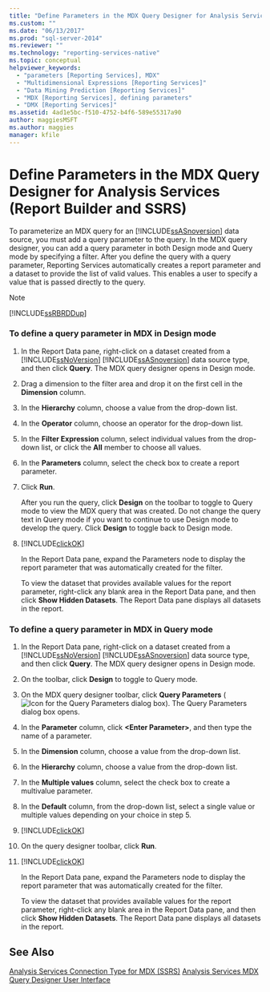 ```yaml
---
title: "Define Parameters in the MDX Query Designer for Analysis Services (Report Builder and SSRS) | Microsoft Docs"
ms.custom: ""
ms.date: "06/13/2017"
ms.prod: "sql-server-2014"
ms.reviewer: ""
ms.technology: "reporting-services-native"
ms.topic: conceptual
helpviewer_keywords: 
  - "parameters [Reporting Services], MDX"
  - "Multidimensional Expressions [Reporting Services]"
  - "Data Mining Prediction [Reporting Services]"
  - "MDX [Reporting Services], defining parameters"
  - "DMX [Reporting Services]"
ms.assetid: 4ad1e5bc-f510-4752-b4f6-589e55317a90
author: maggiesMSFT
ms.author: maggies
manager: kfile
---
```

# Define Parameters in the MDX Query Designer for Analysis Services (Report Builder and SSRS)
  To parameterize an MDX query for an [!INCLUDE[ssASnoversion](../../../includes/ssasnoversion-md.md)] data source, you must add a query parameter to the query. In the MDX query designer, you can add a query parameter in both Design mode and Query mode by specifying a filter. After you define the query with a query parameter, Reporting Services automatically creates a report parameter and a dataset to provide the list of valid values. This enables a user to specify a value that is passed directly to the query.

> [!NOTE]
>  [!INCLUDE[ssRBRDDup](../../includes/ssrbrddup-md.md)]

### To define a query parameter in MDX in Design mode

1.  In the Report Data pane, right-click on a dataset created from a [!INCLUDE[ssNoVersion](../../../includes/ssnoversion-md.md)] [!INCLUDE[ssASnoversion](../../../includes/ssasnoversion-md.md)] data source type, and then click **Query**. The MDX query designer opens in Design mode.

2.  Drag a dimension to the filter area and drop it on the first cell in the **Dimension** column.

3.  In the **Hierarchy** column, choose a value from the drop-down list.

4.  In the **Operator** column, choose an operator for the drop-down list.

5.  In the **Filter Expression** column, select individual values from the drop-down list, or click the **All** member to choose all values.

6.  In the **Parameters** column, select the check box to create a report parameter.

7.  Click **Run**.

     After you run the query, click **Design** on the toolbar to toggle to Query mode to view the MDX query that was created. Do not change the query text in Query mode if you want to continue to use Design mode to develop the query. Click **Design** to toggle back to Design mode.

8.  [!INCLUDE[clickOK](../../../includes/clickok-md.md)]

     In the Report Data pane, expand the Parameters node to display the report parameter that was automatically created for the filter.

     To view the dataset that provides available values for the report parameter, right-click any blank area in the Report Data pane, and then click **Show Hidden Datasets**. The Report Data pane displays all datasets in the report.

### To define a query parameter in MDX in Query mode

1.  In the Report Data pane, right-click on a dataset created from a [!INCLUDE[ssNoVersion](../../../includes/ssnoversion-md.md)] [!INCLUDE[ssASnoversion](../../../includes/ssasnoversion-md.md)] data source type, and then click **Query**. The MDX query designer opens in Design mode.

2.  On the toolbar, click **Design** to toggle to Query mode.

3.  On the MDX query designer toolbar, click **Query Parameters** (![Icon for the Query Parameters dialog box](https://docs.microsoft.com/analysis-services/analysis-services/media/iconqueryparameter.gif "Icon for the Query Parameters dialog box")). The Query Parameters dialog box opens.

4.  In the **Parameter** column, click **\<Enter Parameter>**, and then type the name of a parameter.

5.  In the **Dimension** column, choose a value from the drop-down list.

6.  In the **Hierarchy** column, choose a value from the drop-down list.

7.  In the **Multiple values** column, select the check box to create a multivalue parameter.

8.  In the **Default** column, from the drop-down list, select a single value or multiple values depending on your choice in step 5.

9. [!INCLUDE[clickOK](../../../includes/clickok-md.md)]

10. On the query designer toolbar, click **Run**.

11. [!INCLUDE[clickOK](../../../includes/clickok-md.md)]

     In the Report Data pane, expand the Parameters node to display the report parameter that was automatically created for the filter.

     To view the dataset that provides available values for the report parameter, right-click any blank area in the Report Data pane, and then click **Show Hidden Datasets**. The Report Data pane displays all datasets in the report.

## See Also
 [Analysis Services Connection Type for MDX &#40;SSRS&#41;](analysis-services-connection-type-for-mdx-ssrs.md) 
 [Analysis Services MDX Query Designer User Interface](analysis-services-mdx-query-designer-user-interface.md)


